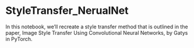 # StyleTransfer_NerualNet
In this notebook, we’ll recreate a style transfer method that is outlined in the paper, Image Style Transfer Using Convolutional Neural Networks, by Gatys in PyTorch.
